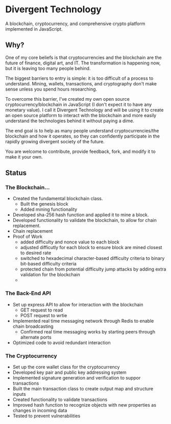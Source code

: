 # Divergent Technology

A blockchain, cryptocurrency, and comprehensive crypto platform implemented in JavaScript.

## Why?

One of my core beliefs is that cryptocurrencies and the blockchain are the future of finance, digital art, and IT. The transformation is happening now, but it is leaving too many people behind.

The biggest barriers to entry is simple: it is too difficult of a process to understand. Mining, wallets, transactions, and cryptography don't make sense unless you spend hours researching.

To overcome this barrier, I've created my own open source cryptocurrency/blockchain in JavaScript (I don't expect it to have any monetary value). I call it Divergent Technology and will be using it to create an open source platform to interact with the blockchain and more easily understand the technologies behind it without paying a dime.

The end goal is to help as many people understand cryptocurrencies/the blockchain and how it operates, so they can confidently participate in the rapidly growing divergent society of the future.

You are welcome to contribute, provide feedback, fork, and modify it to make it your own.

## Status

### The Blockchain...

-   Created the fundamental blockchain class.
    -   Built the genesis block
    -   Added mining functionality
-   Developed sha-256 hash function and applied it to mine a block.
-   Developed functionality to validate the blockchain, to allow for chain replacement.
-   Chain replacement
-   Proof of Work
    -   added difficulty and nonce value to each block
    -   adjusted difficutly for each block to ensure block are mined closest to desired rate
    -   switched to hexadecimal character-based difficulty criteria to binary bit-based difficulty criteria
    -   protected chain from potential difficulty jump attacks by adding extra validation for the blockchain
    -

### The Back-End API

-   Set up express API to allow for interaction with the blockchain
    -   GET request to read
    -   POST request to wrtie
-   Implemented real time messaging network through Redis to enable chain broadcasting
    -   Confirmed real time messaging works by starting peers through alternate ports
-   Optimized code to avoid redundant interaction

### The Cryptocurrency

-   Set up the core wallet class for the cryptocurrency
-   Developed key pair and public key addressing system
-   Implemented signature generation and verification to suppor transactions
-   Built the main transaction class to create output map and structure inputs
-   Created functionality to validate transactions
-   Improved hash function to recognize objects with new properties as changes in incoming data
-   Tested to prevent vulnerabilities
